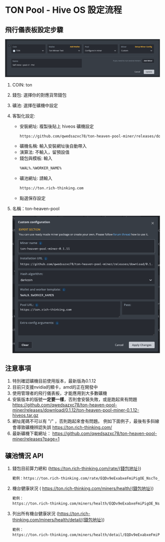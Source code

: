 # TON Pool - Hive OS 設定流程

## 飛行儀表板設定步驟


![alt text](https://github.com/qwedsazxc78/ton-heaven-pool-miner/blob/main/image/%E9%A3%9B%E8%A1%8C%E5%84%80%E8%A1%A8%E6%9D%BF%E8%A8%AD%E5%AE%9A.png?raw=true)

1. COIN: ton
2. 錢包: 選擇你的對應貨幣錢包
3. 礦池: 選擇在礦機中設定
4. 客製化設定:
   - 安裝網址: 複製後貼上 hiveos 礦機設定
      ```sh
      https://github.com/qwedsazxc78/ton-heaven-pool-miner/releases/download/0.1.12/ton-heaven-pool-miner-0.1.12-hiveos.tar.gz
      ```
   - 礦機名稱: 輸入安裝網址後自動帶入
   - 演算法: 不輸入，留預設值
   - 錢包與模板: 輸入
      ```sh
      %WAL%.%WORKER_NAME%
      ```
   - 礦池網址: 請輸入
      ```sh
      https://ton.rich-thinking.com
      ```
   - 點選保存設定
5. 名稱：ton-heaven-pool

   ![alt text](https://github.com/qwedsazxc78/ton-heaven-pool-miner/blob/main/image/%E9%A3%9B%E8%A1%8C%E5%84%80%E8%A1%A8%E6%9D%BF%E8%A8%AD%E5%AE%9A-%E5%AE%A2%E8%A3%BD%E5%8C%96%E8%A8%AD%E5%AE%9A.png?raw=true)

## 注意事項

1. 特別確認礦機目前使用版本，最新版為0.1.12
2. 目前只支援nvidia的顯卡，amd的正在開發中
3. 使用管理者的飛行儀表板，才能應用到大多數礦機
4. 安裝版本的版號**一定要一樣**，否則會安裝失敗，或是跑起來有問題
   https://github.com/qwedsazxc78/ton-heaven-pool-miner/releases/download/0.1.12/ton-heaven-pool-miner-0.1.12-hiveos.tar.gz
5. 網址尾碼不可以有 "/" ，否則跑起來會有問題。
   例如下面例子，最後有多斜線會導致礦機辨認失誤
   https://ton.rich-thinking.com/
6. 最新礦機下載網址： https://github.com/qwedsazxc78/ton-heaven-pool-miner/releases?page=1


## 礦池情況 API

1. 錢包目前算力總和 (https://ton.rich-thinking.com/rate/{錢包地址})
   ```sh
   範例：https://ton.rich-thinking.com/rate/EQDv9eExabxeFmiPigOE_NscTo_SXB9IwDXz975hPWjO_cGq
   ```
2. 機台健康狀況 (
   https://ton.rich-thinking.com/miners/health/{錢包地址})
   ```sh
   範例：
   https://ton.rich-thinking.com/miners/health/EQDv9eExabxeFmiPigOE_NscTo_SXB9IwDXz975hPWjO_cGq
   ```
3. 列出所有機台健康狀況 (https://ton.rich-thinking.com/miners/health/detail/{錢包地址})
   ```sh
   範例：
   https://ton.rich-thinking.com/miners/health/detail/EQDv9eExabxeFmiPigOE_NscTo_SXB9IwDXz975hPWjO_cGq
   ```
